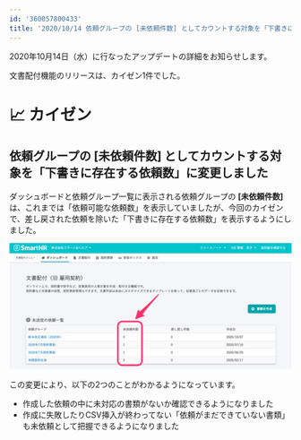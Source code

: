 ```yaml
---
id: '360057800433'
title: '2020/10/14 依頼グループの [未依頼件数] としてカウントする対象を「下書きに存在する依頼数」に変更しました'
---
```

2020年10月14日（水）に行なったアップデートの詳細をお知らせします。

文書配付機能のリリースは、カイゼン1件でした。

# 📈 カイゼン

## 依頼グループの \[未依頼件数\] としてカウントする対象を「下書きに存在する依頼数」に変更しました

ダッシュボードと依頼グループ一覧に表示される依頼グループの **\[未依頼件数\]** は、これまでは「依頼可能な依頼数」を表示していましたが、今回のカイゼンで、差し戻された依頼を除いた「下書きに存在する依頼数」を表示するようにしました。

![__________2020-10-15_14_07_06.png](./__________2020-10-15_14_07_06.png)

この変更により、以下の2つのことがわかるようになっています。

- 作成した依頼の中に未対応の書類がないか確認できるようになりました
- 作成に失敗したりCSV挿入が終わってない「依頼がまだできていない書類」も未依頼として把握できるようになりました
